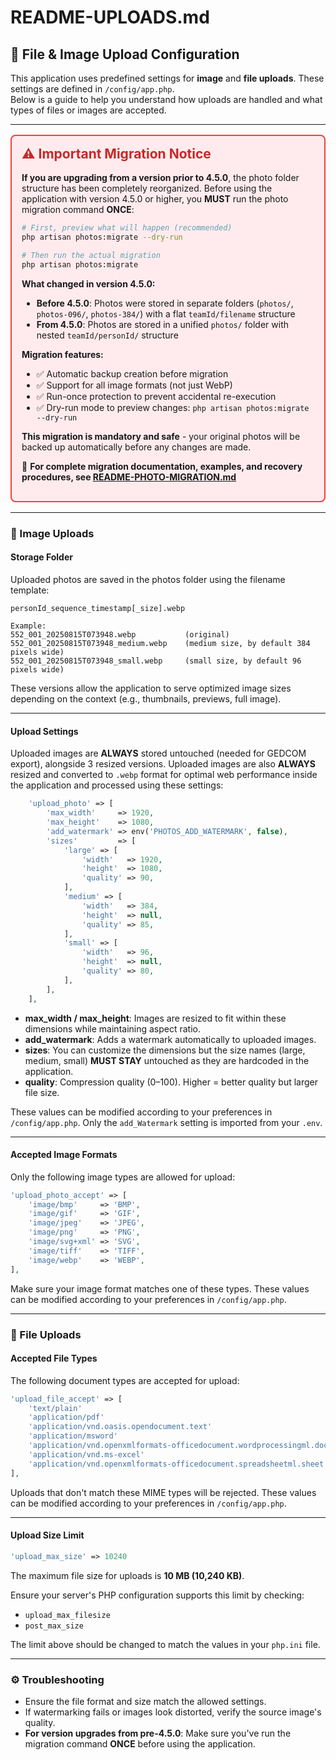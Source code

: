 # README-UPLOADS.md

## 📁 File & Image Upload Configuration

This application uses predefined settings for **image** and **file uploads**. These settings are defined in `/config/app.php`.<br/>
Below is a guide to help you understand how uploads are handled and what types of files or images are accepted.

---

<div style="background-color: #ffebee; border: 2px solid #f44336; border-radius: 8px; padding: 16px; margin: 16px 0;">
<h2 style="color: #c62828; margin-top: 0;">⚠️ Important Migration Notice</h2>

**If you are upgrading from a version prior to 4.5.0**, the photo folder structure has been completely reorganized. Before using the application with version 4.5.0 or higher, you **MUST** run the photo migration command **ONCE**:

```bash
# First, preview what will happen (recommended)
php artisan photos:migrate --dry-run

# Then run the actual migration
php artisan photos:migrate
```

**What changed in version 4.5.0:**

-   **Before 4.5.0**: Photos were stored in separate folders (`photos/`, `photos-096/`, `photos-384/`) with a flat `teamId/filename` structure
-   **From 4.5.0**: Photos are stored in a unified `photos/` folder with nested `teamId/personId/` structure

**Migration features:**

-   ✅ Automatic backup creation before migration
-   ✅ Support for all image formats (not just WebP)
-   ✅ Run-once protection to prevent accidental re-execution
-   ✅ Dry-run mode to preview changes: `php artisan photos:migrate --dry-run`

**This migration is mandatory and safe** - your original photos will be backed up automatically before any changes are made.

📖 **For complete migration documentation, examples, and recovery procedures, see [README-PHOTO-MIGRATION.md](README-PHOTO-MIGRATION.md)**

</div>

---

### 📸 Image Uploads

#### Storage Folder

Uploaded photos are saved in the photos folder using the filename template:

`personId_sequence_timestamp[_size].webp`

    Example:
    552_001_20250815T073948.webp           (original)
    552_001_20250815T073948_medium.webp    (medium size, by default 384 pixels wide)
    552_001_20250815T073948_small.webp     (small size, by default 96 pixels wide)

These versions allow the application to serve optimized image sizes depending on the context (e.g., thumbnails, previews, full image).

---

#### Upload Settings

Uploaded images are **ALWAYS** stored untouched (needed for GEDCOM export), alongside 3 resized versions.
Uploaded images are also **ALWAYS** resized and converted to `.webp` format for optimal web performance inside the application and processed using these settings:

```php
    'upload_photo' => [
        'max_width'     => 1920,
        'max_height'    => 1080,
        'add_watermark' => env('PHOTOS_ADD_WATERMARK', false),
        'sizes'         => [
            'large' => [
                'width'   => 1920,
                'height'  => 1080,
                'quality' => 90,
            ],
            'medium' => [
                'width'   => 384,
                'height'  => null,
                'quality' => 85,
            ],
            'small' => [
                'width'   => 96,
                'height'  => null,
                'quality' => 80,
            ],
        ],
    ],
```

-   **max_width / max_height**: Images are resized to fit within these dimensions while maintaining aspect ratio.
-   **add_watermark**: Adds a watermark automatically to uploaded images.
-   **sizes**: You can customize the dimensions but the size names (large, medium, small) **MUST STAY** untouched as they are hardcoded in the application.
-   **quality**: Compression quality (0–100). Higher = better quality but larger file size.

These values can be modified according to your preferences in `/config/app.php`.
Only the `add_Watermark` setting is imported from your `.env`.

---

#### Accepted Image Formats

Only the following image types are allowed for upload:

```php
'upload_photo_accept' => [
    'image/bmp'     => 'BMP',
    'image/gif'     => 'GIF',
    'image/jpeg'    => 'JPEG',
    'image/png'     => 'PNG',
    'image/svg+xml' => 'SVG',
    'image/tiff'    => 'TIFF',
    'image/webp'    => 'WEBP',
],
```

Make sure your image format matches one of these types.
These values can be modified according to your preferences in `/config/app.php`.

---

### 📄 File Uploads

#### Accepted File Types

The following document types are accepted for upload:

```php
'upload_file_accept' => [
    'text/plain'                                                              => 'TXT',
    'application/pdf'                                                         => 'PDF',
    'application/vnd.oasis.opendocument.text'                                 => 'ODT',
    'application/msword'                                                      => 'DOC',
    'application/vnd.openxmlformats-officedocument.wordprocessingml.document' => 'DOCX',
    'application/vnd.ms-excel'                                                => 'XLS',
    'application/vnd.openxmlformats-officedocument.spreadsheetml.sheet'       => 'XLSX',
],
```

Uploads that don't match these MIME types will be rejected.
These values can be modified according to your preferences in `/config/app.php`.

---

#### Upload Size Limit

```php
'upload_max_size' => 10240
```

The maximum file size for uploads is **10 MB (10,240 KB)**.

Ensure your server's PHP configuration supports this limit by checking:

-   `upload_max_filesize`
-   `post_max_size`

The limit above should be changed to match the values in your `php.ini` file.

---

### ⚙️ Troubleshooting

-   Ensure the file format and size match the allowed settings.
-   If watermarking fails or images look distorted, verify the source image's quality.
-   **For version upgrades from pre-4.5.0**: Make sure you've run the migration command **ONCE** before using the application.
